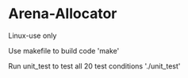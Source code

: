 # Arena-Allocator

Linux-use only

Use makefile to build code
'make'

Run unit_test to test all 20 test conditions
'./unit_test'

